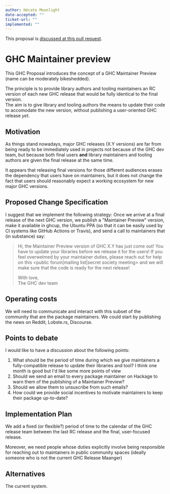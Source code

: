 ```yaml
---
author: Hécate Moonlight
date-accepted: ""
ticket-url: ""
implemented: ""
---
```


This proposal is [discussed at this pull request](https://github.com/ghc-proposals/ghc-proposals/pull/417).

# GHC Maintainer preview

This GHC Proposal introduces the concept of a GHC Maintainer Preview (name can be moderately bikeshedded).

The principle is to provide library authors and tooling maintainers an RC version of each new GHC release that would be fully identical to the final version.  
The aim is to give library and tooling authors the means to update their code to accomodate the new version, without publishing a user-oriented GHC release _yet_.

## Motivation

As things stand nowadays, major GHC releases (X.Y versions) are far from being ready to be immediately used in projects not because of the GHC dev team,
but because both final users **and** library maintainers and tooling authors are given the final release at the same time.  

It appears that releasing final versions for those different audiences erases the dependency that users have on maintainers,
but it does not change the fact that users should reasonably expect a working ecosystem for new major GHC versions.

## Proposed Change Specification
I suggest that we implement the following strategy: Once we arrive at a final release of the next GHC version, we publish a "Maintainer Preview" version,
make it available in ghcup, the Ubuntu PPA (so that it can be easily used by CI systems like GitHub Actions or Travis), and send a call to maintainers that (in substance) say:

> Hi, the Maintainer Preview version of GHC X.Y has just come out! You have <period of time> to update your libraries before we release it for the users!
If you feel overwelmed by your maintainer duties, please reach out for help on this <public forum|mailing list|secret society meeting> and we will make sure that
the code is ready for the next release!  
>
>With love,  
The GHC dev team

## Operating costs

We will need to communicate and interact with this subset of the community that are the package maintainers.
We could start by publishing the news on Reddit, Lobste.rs, Discourse.

## Points to debate
I would like to have a discussion about the following points:

1. What should be the period of time during which we give maintainers a fully-compatible release to update their libraries and tool?
I think one month is good but I'd like some more points of view
1. Should we send an email to every package maintainer on Hackage to warn them of the publishing of a Maintainer Preview?
2. Should we allow them to unsuscribe from such emails?
3. How could we provide social incentives to motivate maintainers to keep their package up-to-date? 

## Implementation Plan

We add a fixed (or flexible?) period of time to the calendar of the GHC release team between the last RC release and the final, user-focused release.

Moreover, we need people whose duties explicitly involve being responsible for reaching out to maintainers in public community spaces
(ideally someone who is not the current GHC Release Maanger)

## Alternatives

The current system. 
